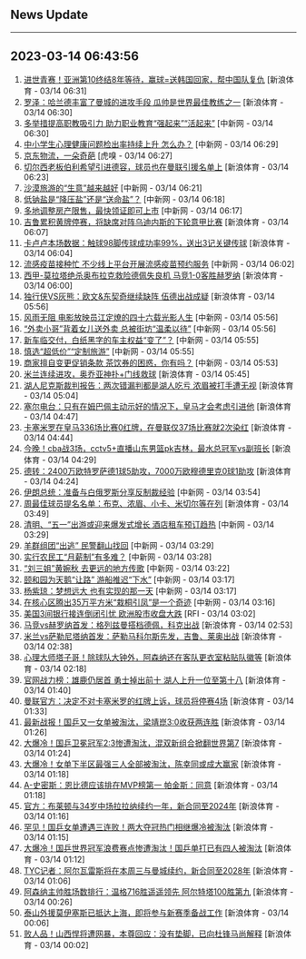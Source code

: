 ## News Update
---
2023-03-14 06:43:56
---
1. <a target="_blank" href="https://k.sina.cn/article_2834321443_a8f0502300100ydfv.html?from=sports&subch=cnfootball">进世青赛！亚洲第10终结8年等待，赢球=送韩国回家，帮中国队复仇</a> [新浪体育 - 03/14 06:31]
2. <a target="_blank" href="https://k.sina.cn/article_2018499075_784fda0302001m5g8.html?from=sports&subch=osport">罗泽：哈兰德丰富了曼城的进攻手段 瓜帅是世界最佳教练之一</a> [新浪体育 - 03/14 06:30]
3. <a target="_blank" href="http://www.chinanews.com//sh/2023/03-14/9970942.shtml">多举措提高职教吸引力 助力职业教育“强起来”“活起来”</a> [中新网 - 03/14 06:30]
4. <a target="_blank" href="http://www.chinanews.com//sh/2023/03-14/9970941.shtml">中小学生心理健康问题检出率持续上升 怎么办？</a> [中新网 - 03/14 06:29]
5. <a target="_blank" href="https://www.huxiu.com/article/818673.html">京东物流，一朵奇葩</a> [虎嗅 - 03/14 06:27]
6. <a target="_blank" href="https://k.sina.cn/article_2018499075_784fda0302001m5g6.html?from=sports&subch=osport">切尔西老板伯利希望引进德容，球员也在曼联引援名单上</a> [新浪体育 - 03/14 06:23]
7. <a target="_blank" href="http://www.chinanews.com//cj/2023/03-14/9970939.shtml">沙漠旅游的“生意”越来越好</a> [中新网 - 03/14 06:21]
8. <a target="_blank" href="http://www.chinanews.com//sh/2023/03-14/9970936.shtml">低钠盐是“降压盐”还是“送命盐”？</a> [中新网 - 03/14 06:18]
9. <a target="_blank" href="http://www.chinanews.com//cj/2023/03-14/9970935.shtml">多地调整房产限售，最快领证即可上市</a> [中新网 - 03/14 06:17]
10. <a target="_blank" href="https://k.sina.cn/article_2018499075_784fda0302001m5fy.html?from=sports&subch=osport">吉鲁累积黄牌停赛，将缺席对阵乌迪内斯的下轮意甲比赛</a> [新浪体育 - 03/14 06:07]
11. <a target="_blank" href="https://k.sina.cn/article_2018499075_784fda0302001m5fx.html?from=sports&subch=osport">卡卢卢本场数据：触球98脚传球成功率99%，送出3记关键传球</a> [新浪体育 - 03/14 06:04]
12. <a target="_blank" href="http://www.chinanews.com//sh/2023/03-14/9970934.shtml">流感疫苗接种忙 不少线上平台开展流感疫苗预约服务</a> [中新网 - 03/14 06:02]
13. <a target="_blank" href="https://k.sina.cn/article_2018499075_784fda0302001m5fz.html?from=sports&subch=osport">西甲-莫拉塔绝杀奥布拉克救险德佩失良机 马竞1-0客胜赫罗纳</a> [新浪体育 - 03/14 06:00]
14. <a target="_blank" href="https://k.sina.cn/article_2018499075_784fda0302001m5fv.html?from=sports&subch=osport">独行侠VS灰熊：欧文&东契奇继续缺阵 伍德出战成疑</a> [新浪体育 - 03/14 05:56]
15. <a target="_blank" href="http://www.chinanews.com//sh/2023/03-14/9970932.shtml">风雨无阻 电影放映员江定燎的四十六载光影人生</a> [中新网 - 03/14 05:56]
16. <a target="_blank" href="http://www.chinanews.com//sh/2023/03-14/9970931.shtml">“外卖小哥”背着女儿送外卖 总被街坊“温柔以待”</a> [中新网 - 03/14 05:56]
17. <a target="_blank" href="http://www.chinanews.com//sh/2023/03-14/9970929.shtml">新车临交付，白纸黑字的车主权益“变了”？</a> [中新网 - 03/14 05:55]
18. <a target="_blank" href="http://www.chinanews.com//sh/2023/03-14/9970930.shtml">慎选“超低价”“定制旅游”</a> [中新网 - 03/14 05:55]
19. <a target="_blank" href="http://www.chinanews.com//sh/2023/03-14/9970928.shtml">商家擅自变更促销条款 茶饮券的困惑，你有吗？</a> [中新网 - 03/14 05:53]
20. <a target="_blank" href="https://k.sina.cn/article_2018499075_784fda0302001m5fs.html?from=sports&subch=osport">米兰连续进攻，奥乔亚神扑+门线救球</a> [新浪体育 - 03/14 05:45]
21. <a target="_blank" href="https://k.sina.cn/article_1293768870_4d1d58a6001011yye.html?from=sports&subch=nba">湖人尼克斯裁判报告：两次错漏判都是湖人吃亏 浓眉被打手遭无视</a> [新浪体育 - 03/14 05:04]
22. <a target="_blank" href="https://k.sina.cn/article_2018499075_784fda0302001m5ff.html?from=sports&subch=osport">塞尔电台：只有在姆巴佩主动示好的情况下，皇马才会考虑引进他</a> [新浪体育 - 03/14 04:47]
23. <a target="_blank" href="https://k.sina.cn/article_2018499075_784fda0302001m5fg.html?from=sports&subch=osport">卡塞米罗在皇马336场比赛0红牌，在曼联仅37场比赛就2次染红</a> [新浪体育 - 03/14 04:44]
24. <a target="_blank" href="https://k.sina.cn/article_1685707867_6479dc5b00101a552.html?from=sports&subch=cba">今晚！cba战3场，cctv5+直播山东男篮pk吉林，最水总冠军vs副班长</a> [新浪体育 - 03/14 04:29]
25. <a target="_blank" href="https://k.sina.cn/article_2018499075_784fda0302001m5fb.html?from=sports&subch=osport">德转：2400万欧特罗萨德1球5助攻，7000万欧穆德里克0球1助攻</a> [新浪体育 - 03/14 04:24]
26. <a target="_blank" href="http://www.chinanews.com//gj/2023/03-14/9970916.shtml">伊朗总统：准备与白俄罗斯分享反制裁经验</a> [中新网 - 03/14 03:54]
27. <a target="_blank" href="https://k.sina.cn/article_2018499075_784fda0302001m5f8.html?from=sports&subch=osport">周最佳球员提名名单：布克、浓眉、小卡、米切尔等在列</a> [新浪体育 - 03/14 03:49]
28. <a target="_blank" href="http://www.chinanews.com//cj/2023/03-14/9970909.shtml">清明、“五一”出游或迎来爆发式增长 酒店租车预订趋热</a> [中新网 - 03/14 03:29]
29. <a target="_blank" href="http://www.chinanews.com//sh/2023/03-14/9970910.shtml">羊群组团“出逃” 民警翻山找回</a> [中新网 - 03/14 03:29]
30. <a target="_blank" href="http://www.chinanews.com//sh/2023/03-14/9970908.shtml">实行农民工“月薪制”有多难？</a> [中新网 - 03/14 03:28]
31. <a target="_blank" href="http://www.chinanews.com//cul/2023/03-14/9970905.shtml">“刘三姐”黄婉秋 去更远的地方传歌</a> [中新网 - 03/14 03:22]
32. <a target="_blank" href="http://www.chinanews.com//sh/2023/03-14/9970899.shtml">颐和园为天鹅“让路” 游船推迟“下水”</a> [中新网 - 03/14 03:17]
33. <a target="_blank" href="http://www.chinanews.com//cul/2023/03-14/9970900.shtml">杨紫琼：梦想远大 也有实现的那一天</a> [中新网 - 03/14 03:17]
34. <a target="_blank" href="http://www.chinanews.com//sh/2023/03-14/9970898.shtml">在核心区腾出35万平方米“栽桐引凤”是一个奇迹</a> [中新网 - 03/14 03:16]
35. <a target="_blank" href="https://www.rfi.fr/cn/%E7%A7%91%E5%AD%A6%E6%96%B0%E7%9F%A5/20230313-%E6%8B%9C%E7%99%BB%E6%97%A0%E8%A7%86%E7%8E%AF%E4%BF%9D%E5%9B%A2%E4%BD%93%E5%8E%8B%E5%8A%9B-%E6%89%B9%E5%87%86%E9%98%BF%E6%8B%89%E6%96%AF%E5%8A%A0%E9%92%BB%E6%B2%B9%E8%AE%A1%E7%94%BB">美国3间银行接连倒闭引忧 欧洲股市收盘大跌</a> [RFI - 03/14 03:02]
36. <a target="_blank" href="https://k.sina.cn/article_2018499075_784fda0302001m5f1.html?from=sports&subch=osport">马竞vs赫罗纳首发：格列兹曼搭档德佩，科克出战</a> [新浪体育 - 03/14 02:53]
37. <a target="_blank" href="https://k.sina.cn/article_2018499075_784fda0302001m5f0.html?from=sports&subch=osport">米兰vs萨勒尼塔纳首发：萨勒马科尔斯先发，吉鲁、莱奥出战</a> [新浪体育 - 03/14 02:38]
38. <a target="_blank" href="https://k.sina.cn/article_2018499075_784fda0302001m5ey.html?from=sports&subch=osport">心理大师塔子哥！除球队大钟外，阿森纳还在客队更衣室粘贴队徽等</a> [新浪体育 - 03/14 02:18]
39. <a target="_blank" href="https://k.sina.cn/article_2018499075_784fda0302001m5ev.html?from=sports&subch=osport">官网战力榜：雄鹿仍居首 勇士掉出前十 湖人上升一位至第十八</a> [新浪体育 - 03/14 01:40]
40. <a target="_blank" href="https://k.sina.cn/article_2018499075_784fda0302001m5et.html?from=sports&subch=osport">曼联官方：决定不对卡塞米罗的红牌上诉，球员将停赛4场</a> [新浪体育 - 03/14 01:33]
41. <a target="_blank" href="https://k.sina.cn/article_3181157500_bd9c9c7c02701mxk5.html?from=sports&subch=osport">最新战报！国乒又一女单被淘汰，梁靖崑3:0收获两连胜</a> [新浪体育 - 03/14 01:26]
42. <a target="_blank" href="https://k.sina.cn/article_3181157500_bd9c9c7c00101mxk2.html?from=sports&subch=pingpang">大爆冷！国乒卫冕冠军2:3惨遭淘汰，混双新组合掀翻世界第7</a> [新浪体育 - 03/14 01:24]
43. <a target="_blank" href="https://k.sina.cn/article_3181157500_bd9c9c7c00101mxjv.html?from=sports&subch=pingpang">大爆冷！女单下半区最强三人全部被淘汰，陈幸同或成大赢家</a> [新浪体育 - 03/14 01:18]
44. <a target="_blank" href="https://k.sina.cn/article_2018499075_784fda0302001m5er.html?from=sports&subch=osport">A-史密斯：恩比德应该排在MVP榜第一 帕金斯：同意</a> [新浪体育 - 03/14 01:18]
45. <a target="_blank" href="https://k.sina.cn/article_2018499075_784fda0302001m5eq.html?from=sports&subch=osport">官方：布莱顿与34岁中场拉拉纳续约一年，新合同至2024年</a> [新浪体育 - 03/14 01:16]
46. <a target="_blank" href="https://k.sina.cn/article_3181157500_bd9c9c7c00101mxjt.html?from=sports&subch=pingpang">罕见！国乒女单遭遇三连败！两大夺冠热门相继爆冷被淘汰</a> [新浪体育 - 03/14 01:15]
47. <a target="_blank" href="https://k.sina.cn/article_3181157500_bd9c9c7c00101mxjr.html?from=sports&subch=pingpang">大爆冷！国乒世界冠军浪费赛点惨遭淘汰！国乒单打已有四人被淘汰</a> [新浪体育 - 03/14 01:12]
48. <a target="_blank" href="https://k.sina.cn/article_2018499075_784fda0302001m5ep.html?from=sports&subch=osport">TYC记者：阿尔瓦雷斯将在本周三与曼城续约，新合同至2028年</a> [新浪体育 - 03/14 01:06]
49. <a target="_blank" href="https://k.sina.cn/article_2018499075_784fda0302001m5ek.html?from=sports&subch=osport">阿森纳主帅胜场数排行：温格716胜遥遥领先 阿尔特塔100胜第九</a> [新浪体育 - 03/14 00:26]
50. <a target="_blank" href="https://k.sina.cn/article_2018499075_784fda0302001m5ee.html?from=sports&subch=osport">泰山外援莫伊塞斯已抵达上海，即将参与新赛季备战工作</a> [新浪体育 - 03/14 00:06]
51. <a target="_blank" href="https://k.sina.cn/article_1356168525_50d57d4d001017s8n.html?from=sports&subch=cba">败人品！山西悍将遭网暴，本尊回应：没有垫脚，已向杜锋马尚解释</a> [新浪体育 - 03/14 00:02]
